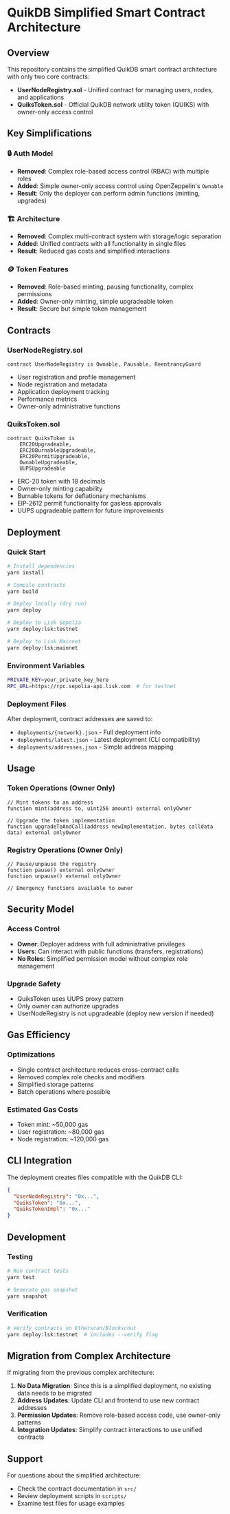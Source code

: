 # QuikDB Simplified Smart Contract Architecture

## Overview

This repository contains the simplified QuikDB smart contract architecture with only two core contracts:

- **UserNodeRegistry.sol** - Unified contract for managing users, nodes, and applications
- **QuiksToken.sol** - Official QuikDB network utility token (QUIKS) with owner-only access control

## Key Simplifications

### 🔒 Auth Model
- **Removed**: Complex role-based access control (RBAC) with multiple roles
- **Added**: Simple owner-only access control using OpenZeppelin's `Ownable`
- **Result**: Only the deployer can perform admin functions (minting, upgrades)

### 🏗️ Architecture
- **Removed**: Complex multi-contract system with storage/logic separation
- **Added**: Unified contracts with all functionality in single files
- **Result**: Reduced gas costs and simplified interactions

### 🪙 Token Features
- **Removed**: Role-based minting, pausing functionality, complex permissions
- **Added**: Owner-only minting, simple upgradeable token
- **Result**: Secure but simple token management

## Contracts

### UserNodeRegistry.sol
```solidity
contract UserNodeRegistry is Ownable, Pausable, ReentrancyGuard
```
- User registration and profile management
- Node registration and metadata
- Application deployment tracking
- Performance metrics
- Owner-only administrative functions

### QuiksToken.sol
```solidity
contract QuiksToken is 
    ERC20Upgradeable, 
    ERC20BurnableUpgradeable, 
    ERC20PermitUpgradeable, 
    OwnableUpgradeable,
    UUPSUpgradeable
```
- ERC-20 token with 18 decimals
- Owner-only minting capability
- Burnable tokens for deflationary mechanisms
- EIP-2612 permit functionality for gasless approvals
- UUPS upgradeable pattern for future improvements

## Deployment

### Quick Start
```bash
# Install dependencies
yarn install

# Compile contracts
yarn build

# Deploy locally (dry run)
yarn deploy

# Deploy to Lisk Sepolia
yarn deploy:lsk:testnet

# Deploy to Lisk Mainnet
yarn deploy:lsk:mainnet
```

### Environment Variables
```bash
PRIVATE_KEY=your_private_key_here
RPC_URL=https://rpc.sepolia-api.lisk.com  # for testnet
```

### Deployment Files
After deployment, contract addresses are saved to:
- `deployments/{network}.json` - Full deployment info
- `deployments/latest.json` - Latest deployment (CLI compatibility)
- `deployments/addresses.json` - Simple address mapping

## Usage

### Token Operations (Owner Only)
```solidity
// Mint tokens to an address
function mint(address to, uint256 amount) external onlyOwner

// Upgrade the token implementation
function upgradeToAndCall(address newImplementation, bytes calldata data) external onlyOwner
```

### Registry Operations (Owner Only)
```solidity
// Pause/unpause the registry
function pause() external onlyOwner
function unpause() external onlyOwner

// Emergency functions available to owner
```

## Security Model

### Access Control
- **Owner**: Deployer address with full administrative privileges
- **Users**: Can interact with public functions (transfers, registrations)
- **No Roles**: Simplified permission model without complex role management

### Upgrade Safety
- QuiksToken uses UUPS proxy pattern
- Only owner can authorize upgrades
- UserNodeRegistry is not upgradeable (deploy new version if needed)

## Gas Efficiency

### Optimizations
- Single contract architecture reduces cross-contract calls
- Removed complex role checks and modifiers
- Simplified storage patterns
- Batch operations where possible

### Estimated Gas Costs
- Token mint: ~50,000 gas
- User registration: ~80,000 gas
- Node registration: ~120,000 gas

## CLI Integration

The deployment creates files compatible with the QuikDB CLI:

```json
{
  "UserNodeRegistry": "0x...",
  "QuiksToken": "0x...",
  "QuiksTokenImpl": "0x..."
}
```

## Development

### Testing
```bash
# Run contract tests
yarn test

# Generate gas snapshot
yarn snapshot
```

### Verification
```bash
# Verify contracts on Etherscan/Blockscout
yarn deploy:lsk:testnet  # includes --verify flag
```

## Migration from Complex Architecture

If migrating from the previous complex architecture:

1. **No Data Migration**: Since this is a simplified deployment, no existing data needs to be migrated
2. **Address Updates**: Update CLI and frontend to use new contract addresses
3. **Permission Updates**: Remove role-based access code, use owner-only patterns
4. **Integration Updates**: Simplify contract interactions to use unified contracts

## Support

For questions about the simplified architecture:
- Check the contract documentation in `src/`
- Review deployment scripts in `scripts/`
- Examine test files for usage examples
